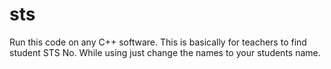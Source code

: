 # sts 
Run this code on any C++ software.
This is basically for teachers to find student STS No.
While using just change the names to your students name.
